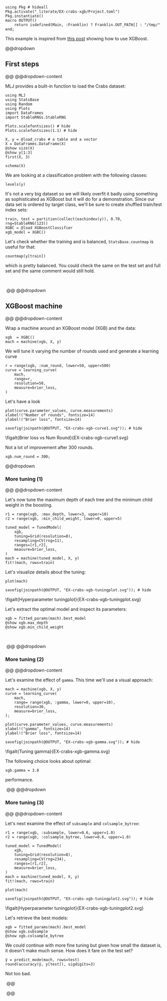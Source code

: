<!--This file was generated, do not modify it.-->
````julia:ex1
using Pkg # hideall
Pkg.activate("_literate/EX-crabs-xgb/Project.toml")
Pkg.instantiate()
macro OUTPUT()
    return isdefined(Main, :Franklin) ? Franklin.OUT_PATH[] : "/tmp/"
end;
````

This example is inspired from [this
post](https://www.analyticsvidhya.com/blog/2016/03/complete-guide-parameter-tuning-xgboost-with-codes-python/)
showing how to use XGBoost.

@@dropdown
## First steps
@@
@@dropdown-content

MLJ provides a built-in function to load the Crabs dataset:

````julia:ex2
using MLJ
using StatsBase
using Random
using Plots
import DataFrames
import StableRNGs.StableRNG

Plots.scalefontsizes() # hide
Plots.scalefontsizes(1.1) # hide

X, y = @load_crabs # a table and a vector
X = DataFrames.DataFrame(X)
@show size(X)
@show y[1:3]
first(X, 3)
````

````julia:ex3
schema(X)
````

We are looking at a classification problem with the following classes:

````julia:ex4
levels(y)
````

It's not a very big dataset so we will likely overfit it badly using something as
sophisticated as XGBoost but it will do for a demonstration. Since our data set is
ordered by target class, we'll be sure to create shuffled train/test index sets:

````julia:ex5
train, test = partition(collect(eachindex(y)), 0.70, rng=StableRNG(123))
XGBC = @load XGBoostClassifier
xgb_model = XGBC()
````

Let's check whether the training and is balanced, `StatsBase.countmap` is useful for
that:

````julia:ex6
countmap(y[train])
````

which is pretty balanced. You could check the same on the test set and full set and the
same comment would still hold.

‎

‎
@@
@@dropdown
## XGBoost machine
@@
@@dropdown-content

Wrap a machine around an XGBoost model (XGB) and the data:

````julia:ex7
xgb  = XGBC()
mach = machine(xgb, X, y)
````

We will tune it varying the number of rounds used and generate a learning curve

````julia:ex8
r = range(xgb, :num_round, lower=50, upper=500)
curve = learning_curve(
    mach,
    range=r,
    resolution=50,
    measure=brier_loss,
)
````

Let's have a look

````julia:ex9
plot(curve.parameter_values, curve.measurements)
xlabel!("Number of rounds", fontsize=14)
ylabel!("Brier loss", fontsize=14)

savefig(joinpath(@OUTPUT, "EX-crabs-xgb-curve1.svg")); # hide
````

\figalt{Brier loss vs Num Round}{EX-crabs-xgb-curve1.svg}

Not a lot of improvement after 300 rounds.

````julia:ex10
xgb.num_round = 300;
````

@@dropdown
### More tuning (1)
@@
@@dropdown-content

Let's now tune the maximum depth of each tree and the minimum child weight in the
boosting.

````julia:ex11
r1 = range(xgb, :max_depth, lower=3, upper=10)
r2 = range(xgb, :min_child_weight, lower=0, upper=5)

tuned_model = TunedModel(
    xgb,
    tuning=Grid(resolution=8),
    resampling=CV(rng=11),
    ranges=[r1,r2],
    measure=brier_loss,
)
mach = machine(tuned_model, X, y)
fit!(mach, rows=train)
````

Let's visualize details about the tuning:

````julia:ex12
plot(mach)

savefig(joinpath(@OUTPUT, "EX-crabs-xgb-tuningplot.svg")); # hide
````

\figalt{Hyperparameter tuningplot}{EX-crabs-xgb-tuningplot.svg}

Let's extract the optimal model and inspect its parameters:

````julia:ex13
xgb = fitted_params(mach).best_model
@show xgb.max_depth
@show xgb.min_child_weight
````

‎

‎
@@
@@dropdown
### More tuning (2)
@@
@@dropdown-content

Let's examine the effect of `gamma`. This time we'll use a visual approach:

````julia:ex14
mach = machine(xgb, X, y)
curve = learning_curve(
    mach,
    range= range(xgb, :gamma, lower=0, upper=10),
    resolution=30,
    measure=brier_loss,
);

plot(curve.parameter_values, curve.measurements)
xlabel!("gamma", fontsize=14)
ylabel!("Brier loss", fontsize=14)

savefig(joinpath(@OUTPUT, "EX-crabs-xgb-gamma.svg")); # hide
````

\figalt{Tuning gamma}{EX-crabs-xgb-gamma.svg}

The following choice looks about optimal:

````julia:ex15
xgb.gamma = 3.8
````

performance.

‎
@@
@@dropdown
### More tuning (3)
@@
@@dropdown-content

Let's next examine the effect of `subsample` and `colsample_bytree`:

````julia:ex16
r1 = range(xgb, :subsample, lower=0.6, upper=1.0)
r2 = range(xgb, :colsample_bytree, lower=0.6, upper=1.0)

tuned_model = TunedModel(
    xgb,
    tuning=Grid(resolution=8),
    resampling=CV(rng=234),
    ranges=[r1,r2],
    measure=brier_loss,
)
mach = machine(tuned_model, X, y)
fit!(mach, rows=train)
````

````julia:ex17
plot(mach)

savefig(joinpath(@OUTPUT, "EX-crabs-xgb-tuningplot2.svg")); # hide
````

\figalt{Hyperparameter tuningplot}{EX-crabs-xgb-tuningplot2.svg}

Let's retrieve the best models:

````julia:ex18
xgb = fitted_params(mach).best_model
@show xgb.subsample
@show xgb.colsample_bytree
````

We could continue with more fine tuning but given how small the dataset is, it doesn't
make much sense.  How does it fare on the test set?

````julia:ex19
ŷ = predict_mode(mach, rows=test)
round(accuracy(ŷ, y[test]), sigdigits=3)
````

Not too bad.

‎
@@

‎
@@


